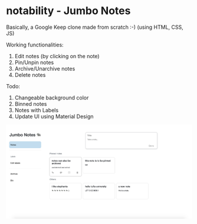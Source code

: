 # notability - Jumbo Notes

Basically, a Google Keep clone made from scratch :-)
(using HTML, CSS, JS)

Working functionalities:
1. Edit notes (by clicking on the note)
2. Pin/Unpin notes
3. Archive/Unarchive notes
4. Delete notes 

Todo:
1. Changeable background color
2. Binned notes
3. Notes with Labels
4. Update UI using Material Design 

![image](docs/images/jumbo-notes.png)
